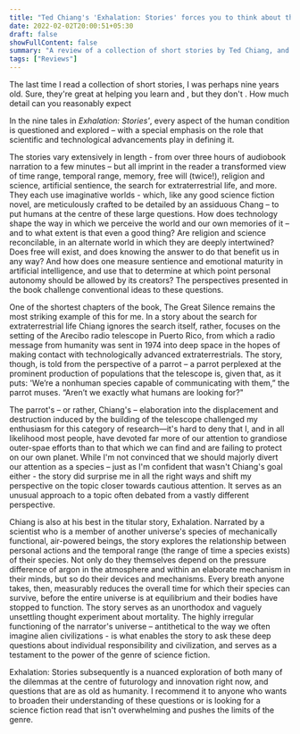 ```yaml
---
title: "Ted Chiang's 'Exhalation: Stories' forces you to think about the big questions"
date: 2022-02-02T20:00:51+05:30
draft: false
showFullContent: false
summary: "A review of a collection of short stories by Ted Chiang, and musings on what it means"
tags: ["Reviews"]
---
```


The last time I read a collection of short stories, I was perhaps nine years old. Sure, they're great at helping you learn and , but they don't . How much detail can you reasonably expect

In the nine tales in _Exhalation: Stories'_, every aspect of the human condition is questioned and explored – with a special emphasis on the role that scientific and technological advancements play in defining it.

The stories vary extensively in length - from over three hours of audiobook narration to a few minutes – but all imprint in the reader a transformed view of time range, temporal range, memory, free will (twice!), religion and science, artificial sentience, the search for extraterrestrial life, and more. They each use imaginative worlds - which, like any good science fiction novel, are meticulously crafted to be detailed by an assiduous Chang – to put humans at the centre of these large questions. How does technology shape the way in which we perceive the world and our own memories of it – and to what extent is that even a good thing? Are religion and science reconcilable, in an alternate world in which they are deeply intertwined? Does free will exist, and does knowing the answer to do that benefit us in any way? And how does one measure sentience and emotional maturity in artificial intelligence, and use that to determine at which point personal autonomy should be allowed by its creators? The perspectives presented in the book challenge conventional ideas to these questions.

One of the shortest chapters of the book, The Great Silence remains the most striking example of this for me. In a story about the search for extraterrestrial life Chiang ignores the search itself, rather, focuses on the setting of the Arecibo radio telescope in Puerto Rico, from which a radio message from humanity was sent in 1974 into deep space in the hopes of making contact with technologically advanced extraterrestrials. The story, though, is told from the perspective of a parrot – a parrot perplexed at the prominent production of populations that the telescope is, given that, as it puts: 'We’re a nonhuman species capable of communicating with them,” the parrot muses. “Aren’t we exactly what humans are looking for?"

The parrot's – or rather, Chiang's – elaboration into the displacement and destruction induced by the building of the telescope challenged my enthusiasm for this category of research—it's hard to deny that I, and in all likelihood most people, have devoted far more of our attention to grandiose outer-spae efforts than to that which we can find and are failing to protect on our own planet. While I'm not convinced that we should majorly divert our attention as a species – just as I'm confident that wasn't Chiang's goal either - the story did surprise me in all the right ways and shift my perspective on the topic closer towards cautious attention. It serves as an unusual approach to a topic often debated from a vastly different perspective.

Chiang is also at his best in the titular story, Exhalation. Narrated by a scientist who is a member of another universe's species of mechanically functional, air-powered beings, the story explores the relationship between personal actions and the temporal range (the range of time a species exists) of their species. Not only do they themselves depend on the pressure difference of argon in the atmosphere and within an elaborate mechanism in their minds, but so do their devices and mechanisms. Every breath anyone takes, then, measurably reduces the overall time for which their species can survive, before the entire universe is at equilibrium and their bodies have stopped to function. The story serves as an unorthodox and vaguely unsettling thought experiment about mortality. The highly irregular functioning of the narrator's universe – antithetical to the way we often imagine alien civilizations - is what enables the story to ask these deep questions about individual responsibility and civilization, and serves as a testament to the power of the genre of science fiction.

Exhalation: Stories subsequently is a nuanced exploration of both many of the dilemmas at the centre of futurology and innovation right now, and questions that are as old as humanity. I recommend it to anyone who wants to broaden their understanding of these questions or is looking for a science fiction read that isn't overwhelming and pushes the limits of the genre.
